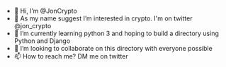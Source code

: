- 👋 Hi, I’m @JonCrypto
- 👀 As my name suggest I’m interested in crypto. I'm on twitter @jon_crypto
- 🌱 I’m currently learning python 3 and hoping to build a directory using Python and Django
- 💞️ I’m looking to collaborate on this directory with everyone possible
- 📫 How to reach me? DM me on twitter

<!---
JonCrypto/JonCrypto is a ✨ special ✨ repository because its `README.md` (this file) appears on your GitHub profile.
You can click the Preview link to take a look at your changes.
--->
